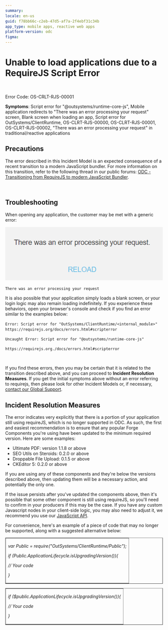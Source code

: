 ```yaml
---
summary: 
locale: en-us
guid: f78bb66c-c2eb-47d5-af7a-2f4ebf31c34b
app_type: mobile apps, reactive web apps
platform-version: odc
figma:
---
```


<h1>Unable to load applications due to a RequireJS Script Error</h1>

<p><br/></p><p>Error Code: OS-CRLT-RJS-00001</p>

<p><strong>Symptoms</strong>: Script error for "@outsystems/runtime-core-js", Mobile application redirects to "There was an error processing your request" screen, Blank screen when loading an app, Script error for OutSystems/ClientRuntime, OS-CLRT-RJS-00000, OS-CLRT-RJS-00001, OS-CLRT-RJS-00002, "There was an error processing your request" in traditional/reactive applications</p>

<h2>Precautions</h2>

<p>The error described in this Incident Model is an expected consequence of a recent transition to a modern JavaScript bundler. For more information on this transition, refer to the following thread in our public forums: <a href="https://ODC - Transitioning from RequireJS to modern JavaScript Bundler" target="_blank" rel="noopener noreferrer">ODC - Transitioning from RequireJS to modern JavaScript Bundler</a>.</p>

<p><br/></p><h2>Troubleshooting</h2>

<p>When opening any application, the customer may be met with a generic error:</p>

![Error message screen displaying 'There was an error processing your request' with a 'RELOAD' button.](./images/im-image-ck-0a223d5b-1a2b-4ae4-bf97-620d0744d0fd.png "Error Processing Request Screen")

<p><code class="editorCode">There was an error processing your request</code></p>

<p>It is also possible that your application simply loads a blank screen, or your login logic may also remain loading indefinitely. If you experience these behaviors, open your browser's console and check if you find an error similar to the examples below:</p>

<p><code class="editorCode">Error: Script error for "OutSystems/ClientRuntime/&lt;internal_module&gt;" https://requirejs.org/docs/errors.html#scripterror</code></p>

<p><code class="editorCode">Uncaught Error: Script error for "@outsystems/runtime-core-js"</code></p><p><code class="editorCode">https://requirejs.org./docs/errors.html#scripterror </code></p>

<p><br/></p><p>If you find these errors, then you may be certain that it is related to the transition described above, and you can proceed to <strong>Incident Resolution Measures</strong>. If you get the initial symptoms above without an error referring to requirejs, then please look for other Incident Models or, if necessary, <a href="https://success.outsystems.com/support/home/" target="_blank" rel="noopener noreferrer">contact our Global Support</a>.</p>

<h2>Incident Resolution Measures</h2>

<p>The error indicates very explicitly that there is a portion of your application still using requireJS, which is no longer supported in ODC. As such, the first and easiest recommendation is to ensure that any popular Forge Components you're using have been updated to the minimum required version. Here are some examples:</p>

<ul><li>Ultimate PDF: version 1.1.8 or above</li>
<li>SEO Utils on Steroids: 0.2.0 or above</li>
<li>Droppable File Upload: 0.1.5 or above</li>
<li>CKEditor 5: 0.2.0 or above</li></ul>

<p>If you are using any of these components and they're below the versions described above, then updating them will be a necessary action, and potentially the only one.</p>

<p>If the issue persists after you've updated the components above, then it's possible that some other component is still using requireJS, so you'll need to confirm in your producers if this may be the case. If you have any custom Javascript nodes in your client-side logic, you may also need to adjust it, we recommend you use our <a href="https://success.outsystems.com/documentation/outsystems_developer_cloud/outsystems_language_and_elements/outsystems_apis/javascript_api/" target="_blank" rel="noopener noreferrer">JavaScript API</a>.</p>

<p>For convenience, here's an example of a piece of code that may no longer be supported, along with a suggested alternative below:</p>

<table border="1" cellpadding="1" cellspacing="1"><tbody><tr><td><p><em>var Public = require("OutSystems/ClientRuntime/Public");</em></p><p><em>if (Public.ApplicationLifecycle.isUpgradingVersion()){</em></p><p><em>    // Your code</em></p><p><em>}</em></p></td></tr></tbody></table><table border="1" cellpadding="1" cellspacing="1"><tbody><tr><td><p><em>if ($public.ApplicationLifecycle.isUpgradingVersion()){ </em></p><p><em>    // Your code </em></p><p><em>}</em></p></td></tr></tbody></table>
